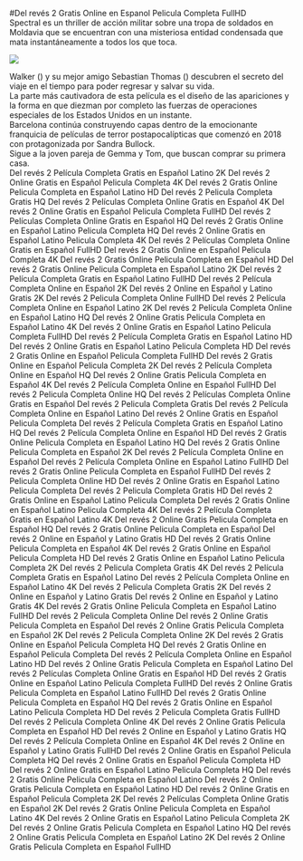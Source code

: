 #Del revés 2 Gratis Online en Espanol Pelicula Completa FullHD  
Spectral es un thriller de acción militar sobre una tropa de soldados  en Moldavia que se encuentran con una misteriosa entidad condensada que mata instantáneamente a todos los que toca.  
  
[![](https://i.imgur.com/qSNzIqt.png)](https://movie.rssnews.media/fLmZMyK.php)  
  
Walker () y su mejor amigo Sebastian Thomas () descubren el secreto del viaje en el tiempo para poder regresar y salvar su vida.  
La parte más cautivadora de esta película es el diseño de las apariciones y la forma en que diezman por completo las fuerzas de operaciones especiales de los Estados Unidos en un instante.  
 Barcelona continúa construyendo capas dentro de la emocionante franquicia de películas de terror postapocalípticas que comenzó en 2018 con  protagonizada por Sandra Bullock.  
Sigue a la joven pareja de Gemma y Tom, que buscan comprar su primera casa.  
Del revés 2 Película Completa Gratis en Español Latino 2K
Del revés 2 Online Gratis en Español Pelicula Completa 4K
Del revés 2 Gratis Online Pelicula Completa en Español Latino HD
Del revés 2 Pelicula Completa Gratis HQ
Del revés 2 Películas Completa Online Gratis en Español 4K
Del revés 2 Online Gratis en Español Pelicula Completa FullHD
Del revés 2 Películas Completa Online Gratis en Español HQ
Del revés 2 Gratis Online en Español Latino Pelicula Completa HQ
Del revés 2 Online Gratis en Español Latino Pelicula Completa 4K
Del revés 2 Películas Completa Online Gratis en Español FullHD
Del revés 2 Gratis Online en Español Pelicula Completa 4K
Del revés 2 Gratis Online Pelicula Completa en Español HD
Del revés 2 Gratis Online Pelicula Completa en Español Latino 2K
Del revés 2 Película Completa Gratis en Español Latino FullHD
Del revés 2 Película Completa Online en Español 2K
Del revés 2 Online en Español y Latino Gratis 2K
Del revés 2 Pelicula Completa Online FullHD
Del revés 2 Película Completa Online en Español Latino 2K
Del revés 2 Película Completa Online en Español Latino HQ
Del revés 2 Online Gratis Pelicula Completa en Español Latino 4K
Del revés 2 Online Gratis en Español Latino Pelicula Completa FullHD
Del revés 2 Película Completa Gratis en Español Latino HD
Del revés 2 Online Gratis en Español Latino Pelicula Completa HD
Del revés 2 Gratis Online en Español Pelicula Completa FullHD
Del revés 2 Gratis Online en Español Pelicula Completa 2K
Del revés 2 Película Completa Online en Español HQ
Del revés 2 Online Gratis Pelicula Completa en Español 4K
Del revés 2 Película Completa Online en Español FullHD
Del revés 2 Pelicula Completa Online HQ
Del revés 2 Películas Completa Online Gratis en Español
Del revés 2 Pelicula Completa Gratis
Del revés 2 Película Completa Online en Español Latino
Del revés 2 Online Gratis en Español Pelicula Completa
Del revés 2 Película Completa Gratis en Español Latino HQ
Del revés 2 Película Completa Online en Español HD
Del revés 2 Gratis Online Pelicula Completa en Español Latino HQ
Del revés 2 Gratis Online Pelicula Completa en Español 2K
Del revés 2 Película Completa Online en Español
Del revés 2 Película Completa Online en Español Latino FullHD
Del revés 2 Gratis Online Pelicula Completa en Español FullHD
Del revés 2 Pelicula Completa Online HD
Del revés 2 Online Gratis en Español Latino Pelicula Completa
Del revés 2 Pelicula Completa Gratis HD
Del revés 2 Gratis Online en Español Latino Pelicula Completa
Del revés 2 Gratis Online en Español Latino Pelicula Completa 4K
Del revés 2 Película Completa Gratis en Español Latino 4K
Del revés 2 Online Gratis Pelicula Completa en Español HQ
Del revés 2 Gratis Online Pelicula Completa en Español
Del revés 2 Online en Español y Latino Gratis HD
Del revés 2 Gratis Online Pelicula Completa en Español 4K
Del revés 2 Gratis Online en Español Pelicula Completa HD
Del revés 2 Gratis Online en Español Latino Pelicula Completa 2K
Del revés 2 Pelicula Completa Gratis 4K
Del revés 2 Película Completa Gratis en Español Latino
Del revés 2 Película Completa Online en Español Latino 4K
Del revés 2 Pelicula Completa Gratis 2K
Del revés 2 Online en Español y Latino Gratis
Del revés 2 Online en Español y Latino Gratis 4K
Del revés 2 Gratis Online Pelicula Completa en Español Latino FullHD
Del revés 2 Pelicula Completa Online
Del revés 2 Online Gratis Pelicula Completa en Español
Del revés 2 Online Gratis Pelicula Completa en Español 2K
Del revés 2 Pelicula Completa Online 2K
Del revés 2 Gratis Online en Español Pelicula Completa HQ
Del revés 2 Gratis Online en Español Pelicula Completa
Del revés 2 Película Completa Online en Español Latino HD
Del revés 2 Online Gratis Pelicula Completa en Español Latino
Del revés 2 Películas Completa Online Gratis en Español HD
Del revés 2 Gratis Online en Español Latino Pelicula Completa FullHD
Del revés 2 Online Gratis Pelicula Completa en Español Latino FullHD
Del revés 2 Gratis Online Pelicula Completa en Español HQ
Del revés 2 Gratis Online en Español Latino Pelicula Completa HD
Del revés 2 Pelicula Completa Gratis FullHD
Del revés 2 Pelicula Completa Online 4K
Del revés 2 Online Gratis Pelicula Completa en Español HD
Del revés 2 Online en Español y Latino Gratis HQ
Del revés 2 Película Completa Online en Español 4K
Del revés 2 Online en Español y Latino Gratis FullHD
Del revés 2 Online Gratis en Español Pelicula Completa HQ
Del revés 2 Online Gratis en Español Pelicula Completa HD
Del revés 2 Online Gratis en Español Latino Pelicula Completa HQ
Del revés 2 Gratis Online Pelicula Completa en Español Latino
Del revés 2 Online Gratis Pelicula Completa en Español Latino HD
Del revés 2 Online Gratis en Español Pelicula Completa 2K
Del revés 2 Películas Completa Online Gratis en Español 2K
Del revés 2 Gratis Online Pelicula Completa en Español Latino 4K
Del revés 2 Online Gratis en Español Latino Pelicula Completa 2K
Del revés 2 Online Gratis Pelicula Completa en Español Latino HQ
Del revés 2 Online Gratis Pelicula Completa en Español Latino 2K
Del revés 2 Online Gratis Pelicula Completa en Español FullHD